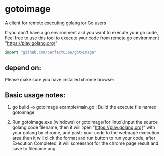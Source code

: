 # gotoimage

A client for remote executing golang for Go users

If you don't have a go environment and you want to execute your go code, Feel free to use this tool to execute your code from remote go environment "https://play.golang.org/"    


```go
import "github.com/perfect6566/gotoimage"
```

## depend on:    
Please make sure you have installed chrome browser       
## Basic usage notes:

1. go build -o gotoimage example/main.go ; Build the execute file named gotoimage

2. Run gotoimage.exe (windows) or gotoimage(for linux),Input the source golang code filename, then it will open "https://play.golang.org/" with your golang by chrome, and paste your code to the webpage execution area,then it will click the format and run button to run your code, after Execution Completed, it will screenshot for the chrome page result  and save to  filename.png
